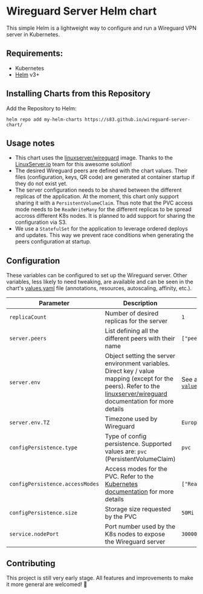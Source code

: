 # Wireguard Server Helm chart

This simple Helm is a lightweight way to configure and run a Wireguard VPN server in Kubernetes.

## Requirements:
* Kubernetes
* [Helm](https://helm.sh/docs/intro/install/) v3+

## Installing Charts from this Repository

Add the Repository to Helm:

    helm repo add my-helm-charts https://s83.github.io/wireguard-server-chart/

## Usage notes
* This chart uses the [linuxserver/wireguard](https://github.com/linuxserver/docker-wireguard) image. Thanks to the [LinuxServer.io](https://www.linuxserver.io) team for this awesome solution!
* The desired Wireguard peers are defined with the chart values. Their files (configuration, keys, QR code) are generated at container startup if they do not exist yet.
* The server configuration needs to be shared between the different replicas of the application. At the moment, this chart only support sharing it with a `PersistentVolumeClaim`. Thus note that the PVC access mode needs to be `ReadWriteMany` for the different replicas to be spread accross different K8s nodes. It is planned to add support for sharing the configuration via S3.
* We use a `StatefulSet` for the application to leverage ordered deploys and updates. This way we prevent race conditions when generating the peers configuration at startup.

## Configuration

These variables can be configured to set up the Wireguard server. Other variables, less likely to need tweaking, are available and can be seen in the chart's [values.yaml](values.yaml) file (annotations, resources, autoscaling, affinity, etc.).

| Parameter | Description | Default |
|-|-|-|
| `replicaCount` | Number of desired replicas for the server | `1` |
| `server.peers` | List defining all the different peers with their name | `["peer1"]` |
| `server.env` | Object setting the server environment variables. Direct key / value mapping (except for the peers). Refer to the [linuxserver/wireguard](https://github.com/linuxserver/docker-wireguard/blob/master/README.md#parameters) documentation for more details | See all in [`values.yml`](values.yaml) |
| `server.env.TZ` | Timezone used by Wireguard | `Europe/London` |
| `configPersistence.type` | Type of config persistence. Supported values are: `pvc` (PersistentVolumeClaim) | `pvc` |
| `configPersistence.accessModes` | Access modes for the PVC. Refer to the [Kubernetes documentation](https://kubernetes.io/docs/concepts/storage/persistent-volumes/#access-modes) for more details| `["ReadWriteOnce"]` |
| `configPersistence.size` | Storage size requested by the PVC | `50Mi` |
| `service.nodePort` | Port number used by the K8s nodes to expose the Wireguard server | `30000` |

## Contributing
This project is still very early stage. All features and improvements to make it more general are welcomed! 👋
